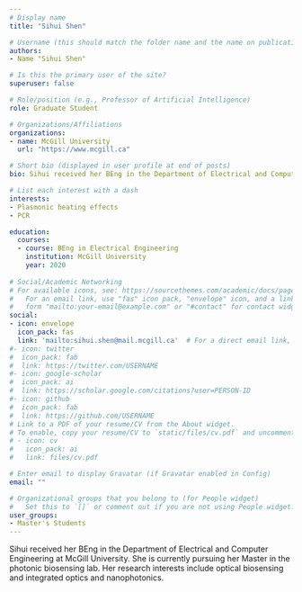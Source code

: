 ```yaml
---
# Display name
title: "Sihui Shen"

# Username (this should match the folder name and the name on publications)
authors:
- Name "Sihui Shen"

# Is this the primary user of the site?
superuser: false

# Role/position (e.g., Professor of Artificial Intelligence)
role: Graduate Student

# Organizations/Affiliations
organizations:
- name: McGill University
  url: "https://www.mcgill.ca"

# Short bio (displayed in user profile at end of posts)
bio: Sihui received her BEng in the Department of Electrical and Computer Engineering at McGill University. She is currently pursuing her Master in the photonic biosensing lab. Her research interests include optical biosensing and integrated optics and nanophotonics.

# List each interest with a dash
interests:
- Plasmonic heating effects
- PCR

education:
  courses:
  - course: BEng in Electrical Engineering
    institution: McGill University
    year: 2020
 
# Social/Academic Networking
# For available icons, see: https://sourcethemes.com/academic/docs/page-builder/#icons
#   For an email link, use "fas" icon pack, "envelope" icon, and a link in the
#   form "mailto:your-email@example.com" or "#contact" for contact widget.
social:
- icon: envelope
  icon_pack: fas
  link: 'mailto:sihui.shen@mail.mcgill.ca'  # For a direct email link, use "mailto:test@example.org".
#- icon: twitter
#  icon_pack: fab
#  link: https://twitter.com/USERNAME
#- icon: google-scholar
#  icon_pack: ai
#  link: https://scholar.google.com/citations?user=PERSON-ID
#- icon: github
#  icon_pack: fab
#  link: https://github.com/USERNAME
# Link to a PDF of your resume/CV from the About widget.
# To enable, copy your resume/CV to `static/files/cv.pdf` and uncomment the lines below.
# - icon: cv
#   icon_pack: ai
#   link: files/cv.pdf

# Enter email to display Gravatar (if Gravatar enabled in Config)
email: ""

# Organizational groups that you belong to (for People widget)
#   Set this to `[]` or comment out if you are not using People widget.
user_groups:
- Master's Students
---
```

Sihui received her BEng in the Department of Electrical and Computer Engineering at McGill University. She is currently pursuing her Master in the photonic biosensing lab. Her research interests include optical biosensing and integrated optics and nanophotonics.